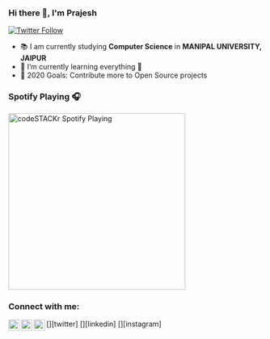 ### Hi there 👋, I'm Prajesh

[![Twitter Follow](https://img.shields.io/twitter/follow/codeSTACKr?color=1DA1F2&logo=twitter&style=for-the-badge)](https://twitter.com/_prajeshy)


- 📚 I am currently studying **Computer Science** in **MANIPAL UNIVERSITY, JAIPUR**
- 📖 I’m currently learning everything 🤣
- 🥅 2020 Goals: Contribute more to Open Source projects

### Spotify Playing 🎧

[<img src="https://now-playing-codestackr.vercel.app/api/spotify-playing" alt="codeSTACKr Spotify Playing" width="350" />](https://open.spotify.com/track/7tZQznsUajYIVj4IwALXmzb)

### Connect with me:

[<img align="left" alt="_prajeshy | Twitter" width="22px" src="https://cdn.jsdelivr.net/npm/simple-icons@v3/icons/twitter.svg" />][twitter]
[<img align="left" alt="codeSTACKr | LinkedIn" width="22px" src="https://cdn.jsdelivr.net/npm/simple-icons@v3/icons/linkedin.svg" />][linkedin]
[<img align="left" alt="_prajeshy | Instagram" width="22px" src="https://cdn.jsdelivr.net/npm/simple-icons@v3/icons/instagram.svg" />][instagram]

<br />


